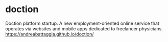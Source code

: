 # doction
Doction platform startup. A new employment-oriented online service that operates via websites and mobile apps dedicated to freelancer physicians.
https://andreabattaggia.github.io/doction/
